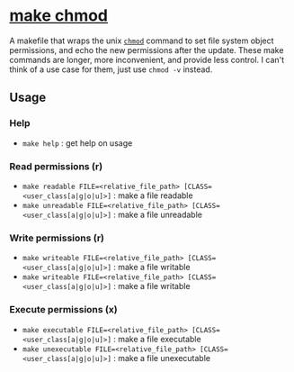 # [make chmod](https://github.com/devmegan/make-chmod)

A makefile that wraps the unix [`chmod`](https://man7.org/linux/man-pages/man1/chmod.1.html) command to set file system object permissions, and echo the new permissions after the update. These make commands are longer, more inconvenient, and provide less control. I can't think of a use case for them, just use `chmod -v` instead.

## Usage

### Help
- `make help` : get help on usage

### Read permissions (r)
- `make readable FILE=<relative_file_path> [CLASS=<user_class[a|g|o|u]>]` : make a file readable
- `make unreadable FILE=<relative_file_path> [CLASS=<user_class[a|g|o|u]>]` : make a file unreadable

### Write permissions (r)
- `make writeable FILE=<relative_file_path> [CLASS=<user_class[a|g|o|u]>]` : make a file writable
- `make writeable FILE=<relative_file_path> [CLASS=<user_class[a|g|o|u]>]` : make a file writable

### Execute permissions (x)
- `make executable FILE=<relative_file_path> [CLASS=<user_class[a|g|o|u]>]` : make a file executable
- `make unexecutable FILE=<relative_file_path> [CLASS=<user_class[a|g|o|u]>]` : make a file unexecutable
